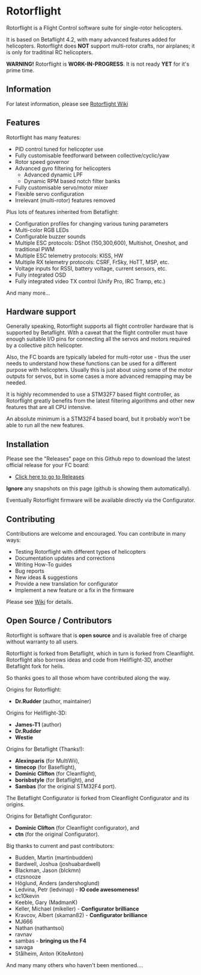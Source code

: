 
# Rotorflight

Rotorflight is a Flight Control software suite for single-rotor helicopters.

It is based on Betaflight 4.2, with many advanced features added for helicopters.
Rotorflight does **NOT** support multi-rotor crafts, nor airplanes; it is only for traditinal RC helicopters.

**WARNING!** Rotorflight is **WORK-IN-PROGRESS**. It is not ready **YET** for it's prime time.


## Information

For latest information, please see [Rotorflight Wiki](https://github.com/rotorflight/rotorflight/wiki)


## Features

Rotorflight has many features:

* PID control tuned for helicopter use
* Fully customisable feedforward between collective/cyclic/yaw
* Rotor speed governor
* Advanced gyro filtering for helicopters
  - Advanced dynamic LPF
  - Dynamic RPM based notch filter banks
* Fully customisable servo/motor mixer
* Flexible servo configuration
* Irrelevant (multi-rotor) features removed

Plus lots of features inherited from Betaflight:

* Configuration profiles for changing various tuning parameters
* Multi-color RGB LEDs
* Configurable buzzer sounds
* Multiple ESC protocols: DShot (150,300,600), Multishot, Oneshot, and traditional PWM
* Multiple ESC telemetry protocols: KISS, HW
* Multiple RX telemetry protocols: CSRF, FrSky, HoTT, MSP, etc.
* Voltage inputs for RSSI, battery voltage, current sensors, etc.
* Fully integrated OSD
* Fully integrated video TX control (Unify Pro, IRC Tramp, etc.)

And many more...


## Hardware support

Generally speaking, Rotorflight supports all flight controller hardware that is supported by Betaflight.
With a caveat that the flight controller must have enough suitable I/O pins for connecting all the servos
and motors required by a collective pitch helicopter.

Also, the FC boards are typically labeled for multi-rotor use - thus the user needs to understand how these
functions can be used for a different purpose with helicopters. Usually this is just about using some
of the motor outputs for servos, but in some cases a more advanced remapping may be needed.

It is highly recommended to use a STM32F7 based flight controller, as Rotorflight greatly benefits from
the latest filtering algorithms and other new features that are all CPU intensive.

An absolute minimum is a STM32F4 based board, but it probably won't be able to run all the new features.


## Installation

Please see the "Releases" page on this Github repo to download the latest official release for your FC board:
* [Click here to go to Releases](https://github.com/rotorflight/rotorflight-firmware/releases)

**Ignore** any snapshots on this page (github is showing them automatically).

Eventually Rotorflight firmware will be available directly via the Configurator.


## Contributing

Contributions are welcome and encouraged. You can contribute in many ways:

* Testing Rotorflight with different types of helicopters
* Documentation updates and corrections
* Writing How-To guides
* Bug reports
* New ideas & suggestions
* Provide a new translation for configurator
* Implement a new feature or a fix in the firmware

Please see [Wiki](https://github.com/rotorflight/rotorflight/wiki/Contributing) for details.


## Open Source / Contributors

Rotorflight is software that is **open source** and is available free of charge without warranty to all users.

Rotorflight is forked from Betaflight, which in turn is forked from Cleanflight.
Rotorflight also borrows ideas and code from Heliflight-3D, another Betaflight fork for helis.

So thanks goes to all those whom have contributed along the way.

Origins for Rotorflight:
* **Dr.Rudder** (author, maintainer)

Origins for Heliflight-3D:
* **James-T1** (author)
* **Dr.Rudder**
* **Westie**

Origins for Betaflight (Thanks!):
* **Alexinparis** (for MultiWii),
* **timecop** (for Baseflight),
* **Dominic Clifton** (for Cleanflight),
* **borisbstyle** (for Betaflight), and
* **Sambas** (for the original STM32F4 port).

The Betaflight Configurator is forked from Cleanflight Configurator and its origins.

Origins for Betaflight Configurator:
* **Dominic Clifton** (for Cleanflight configurator), and
* **ctn** (for the original Configurator).

Big thanks to current and past contributors:
* Budden, Martin (martinbudden)
* Bardwell, Joshua (joshuabardwell)
* Blackman, Jason (blckmn)
* ctzsnooze
* Höglund, Anders (andershoglund)
* Ledvina, Petr (ledvinap) - **IO code awesomeness!**
* kc10kevin
* Keeble, Gary (MadmanK)
* Keller, Michael (mikeller) - **Configurator brilliance**
* Kravcov, Albert (skaman82) - **Configurator brilliance**
* MJ666
* Nathan (nathantsoi)
* ravnav
* sambas - **bringing us the F4**
* savaga
* Stålheim, Anton (KiteAnton)

And many many others who haven't been mentioned....
